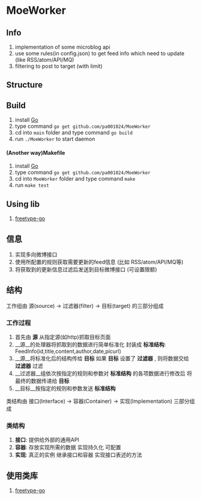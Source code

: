 MoeWorker
=========

Info
-----------

1. implementation of some microblog api
2. use some rules(in config.json) to get feed info which need to update (like RSS/atom/API/MQ)
3. filtering to post to target (with limit)

Structure
-----------

Build
-----------

1. install [Go](http://golang.org/doc/install)
2. type command `go get github.com/pa001024/MoeWorker`
3. cd into `main` folder and type command `go build`
4. run `./MoeWorker` to start daemon

#### (Another way)Makefile

1. install [Go](http://golang.org/doc/install)
2. type command `go get github.com/pa001024/MoeWorker`
3. cd into `MoeWorker` folder and type command `make`
4. run `make test`

Using lib
-----------

1. [freetype-go](https://code.google.com/p/freetype-go/)

信息
-----------

1. 实现多向微博接口
2. 使用所配置的规则获取需要更新的feed信息 (比如 RSS/atom/API/MQ等)
3. 将获取到的更新信息过滤后发送到目标微博接口 (可设置限额)


结构
-----------

工作组由 源(source) -> 过滤器(filter) -> 目标(target) 的三部分组成

### 工作过程

1. 首先由 __源__ 从指定源(如http)抓取目标页面
2. __源__的处理器将抓取到的数据进行简单标准化 封装成 __标准结构__:
    FeedInfo(id,title,content,author,date,picurl)
3. __源__将标准化后的结构传给 __目标__  如果 __目标__ 设置了 __过滤器__ , 则将数据交给 __过滤器__ 过滤
4. __过滤器__组依次按指定的规则和参数对 __标准结构__ 的各项数据进行修改后 将最终的数据传递给 __目标__
5. __目标__按指定的规则和参数发送 __标准结构__

类结构由 接口(Interface) -> 容器(Container) -> 实现(Implementation) 三部分组成

### 类结构

1. __接口__: 提供给外部的通用API
2. __容器__: 存放实现所需的数据 实现持久化 可配置
3. __实现__: 真正的实例 继承接口和容器 实现接口表述的方法

使用类库
-----------

1. [freetype-go](https://code.google.com/p/freetype-go/)